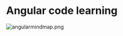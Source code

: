 # Angular code learning

<img src="/iscmiguelsamaniego/angularpractices/blob/main/angularmindmap.png?raw=true" alt="angularmindmap.png">
